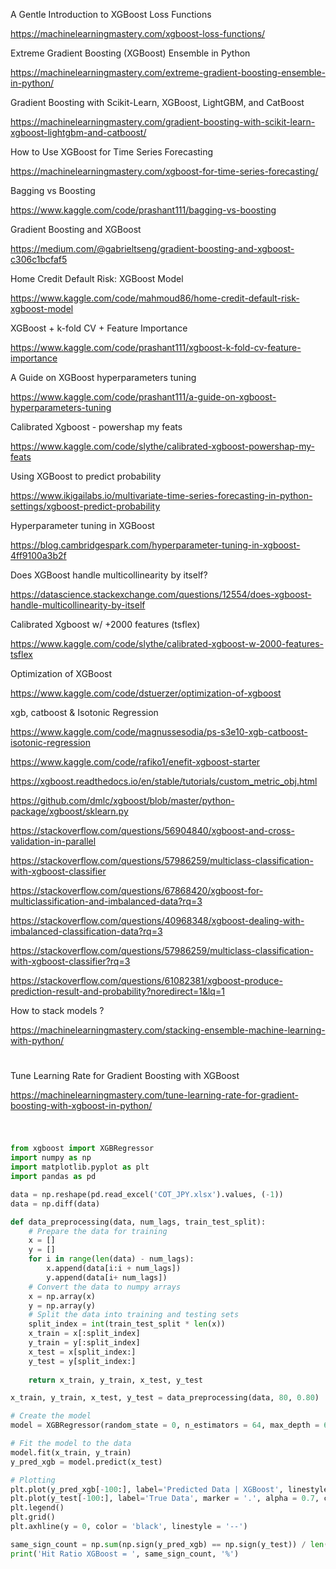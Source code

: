 
A Gentle Introduction to XGBoost Loss Functions

https://machinelearningmastery.com/xgboost-loss-functions/

Extreme Gradient Boosting (XGBoost) Ensemble in Python

https://machinelearningmastery.com/extreme-gradient-boosting-ensemble-in-python/

Gradient Boosting with Scikit-Learn, XGBoost, LightGBM, and CatBoost

https://machinelearningmastery.com/gradient-boosting-with-scikit-learn-xgboost-lightgbm-and-catboost/

How to Use XGBoost for Time Series Forecasting

https://machinelearningmastery.com/xgboost-for-time-series-forecasting/

Bagging vs Boosting

https://www.kaggle.com/code/prashant111/bagging-vs-boosting

Gradient Boosting and XGBoost

https://medium.com/@gabrieltseng/gradient-boosting-and-xgboost-c306c1bcfaf5

Home Credit Default Risk: XGBoost Model

https://www.kaggle.com/code/mahmoud86/home-credit-default-risk-xgboost-model

XGBoost + k-fold CV + Feature Importance

https://www.kaggle.com/code/prashant111/xgboost-k-fold-cv-feature-importance

A Guide on XGBoost hyperparameters tuning

https://www.kaggle.com/code/prashant111/a-guide-on-xgboost-hyperparameters-tuning

Calibrated Xgboost - powershap my feats

https://www.kaggle.com/code/slythe/calibrated-xgboost-powershap-my-feats

Using XGBoost to predict probability

https://www.ikigailabs.io/multivariate-time-series-forecasting-in-python-settings/xgboost-predict-probability

Hyperparameter tuning in XGBoost

https://blog.cambridgespark.com/hyperparameter-tuning-in-xgboost-4ff9100a3b2f

Does XGBoost handle multicollinearity by itself?

https://datascience.stackexchange.com/questions/12554/does-xgboost-handle-multicollinearity-by-itself

Calibrated Xgboost w/ +2000 features (tsflex)

https://www.kaggle.com/code/slythe/calibrated-xgboost-w-2000-features-tsflex

Optimization of XGBoost

https://www.kaggle.com/code/dstuerzer/optimization-of-xgboost

xgb, catboost & Isotonic Regression

https://www.kaggle.com/code/magnussesodia/ps-s3e10-xgb-catboost-isotonic-regression



https://www.kaggle.com/code/rafiko1/enefit-xgboost-starter

https://xgboost.readthedocs.io/en/stable/tutorials/custom_metric_obj.html

https://github.com/dmlc/xgboost/blob/master/python-package/xgboost/sklearn.py

https://stackoverflow.com/questions/56904840/xgboost-and-cross-validation-in-parallel

https://stackoverflow.com/questions/57986259/multiclass-classification-with-xgboost-classifier

https://stackoverflow.com/questions/67868420/xgboost-for-multiclassification-and-imbalanced-data?rq=3

https://stackoverflow.com/questions/40968348/xgboost-dealing-with-imbalanced-classification-data?rq=3

https://stackoverflow.com/questions/57986259/multiclass-classification-with-xgboost-classifier?rq=3

https://stackoverflow.com/questions/61082381/xgboost-produce-prediction-result-and-probability?noredirect=1&lq=1

How to stack models ?

https://machinelearningmastery.com/stacking-ensemble-machine-learning-with-python/

#
Tune Learning Rate for Gradient Boosting with XGBoost

https://machinelearningmastery.com/tune-learning-rate-for-gradient-boosting-with-xgboost-in-python/

#

```py

from xgboost import XGBRegressor
import numpy as np
import matplotlib.pyplot as plt
import pandas as pd

data = np.reshape(pd.read_excel('COT_JPY.xlsx').values, (-1))
data = np.diff(data)

def data_preprocessing(data, num_lags, train_test_split):
    # Prepare the data for training
    x = []
    y = []
    for i in range(len(data) - num_lags):
        x.append(data[i:i + num_lags])
        y.append(data[i+ num_lags])
    # Convert the data to numpy arrays
    x = np.array(x)
    y = np.array(y)
    # Split the data into training and testing sets
    split_index = int(train_test_split * len(x))
    x_train = x[:split_index]
    y_train = y[:split_index]
    x_test = x[split_index:]
    y_test = y[split_index:]
    
    return x_train, y_train, x_test, y_test 

x_train, y_train, x_test, y_test = data_preprocessing(data, 80, 0.80)

# Create the model
model = XGBRegressor(random_state = 0, n_estimators = 64, max_depth = 64)

# Fit the model to the data
model.fit(x_train, y_train)
y_pred_xgb = model.predict(x_test)

# Plotting
plt.plot(y_pred_xgb[-100:], label='Predicted Data | XGBoost', linestyle='--', marker = '.', color = 'orange')
plt.plot(y_test[-100:], label='True Data', marker = '.', alpha = 0.7, color = 'blue')
plt.legend()
plt.grid()
plt.axhline(y = 0, color = 'black', linestyle = '--')

same_sign_count = np.sum(np.sign(y_pred_xgb) == np.sign(y_test)) / len(y_test) * 100
print('Hit Ratio XGBoost = ', same_sign_count, '%')

```
